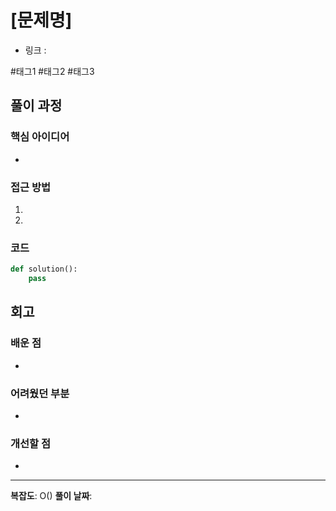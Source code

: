 # [문제명]
- 링크 : 

#태그1 #태그2 #태그3

## 풀이 과정

### 핵심 아이디어
-

### 접근 방법
1.
2.

### 코드

```python
def solution():
    pass
```

## 회고

### 배운 점
-

### 어려웠던 부분
-

### 개선할 점
-

---
**복잡도**: O()
**풀이 날짜**:
